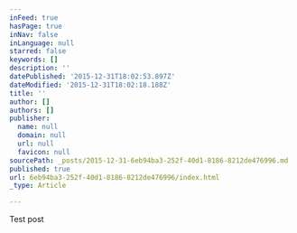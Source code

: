 ```yaml
---
inFeed: true
hasPage: true
inNav: false
inLanguage: null
starred: false
keywords: []
description: ''
datePublished: '2015-12-31T18:02:53.897Z'
dateModified: '2015-12-31T18:02:18.188Z'
title: ''
author: []
authors: []
publisher:
  name: null
  domain: null
  url: null
  favicon: null
sourcePath: _posts/2015-12-31-6eb94ba3-252f-40d1-8186-8212de476996.md
published: true
url: 6eb94ba3-252f-40d1-8186-8212de476996/index.html
_type: Article

---
```

Test post